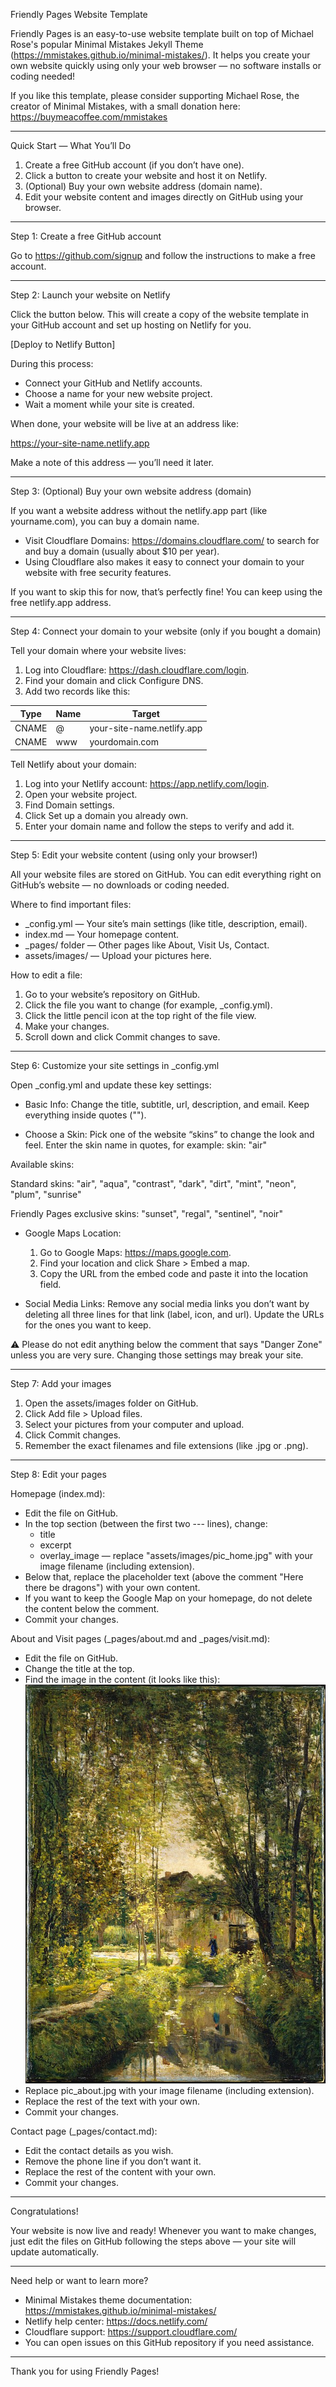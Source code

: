 
Friendly Pages Website Template

Friendly Pages is an easy-to-use website template built on top of Michael Rose's popular Minimal Mistakes Jekyll Theme (https://mmistakes.github.io/minimal-mistakes/). It helps you create your own website quickly using only your web browser — no software installs or coding needed!

If you like this template, please consider supporting Michael Rose, the creator of Minimal Mistakes, with a small donation here: https://buymeacoffee.com/mmistakes

---

Quick Start — What You’ll Do

1. Create a free GitHub account (if you don’t have one).
2. Click a button to create your website and host it on Netlify.
3. (Optional) Buy your own website address (domain name).
4. Edit your website content and images directly on GitHub using your browser.

---

Step 1: Create a free GitHub account

Go to https://github.com/signup and follow the instructions to make a free account.

---

Step 2: Launch your website on Netlify

Click the button below. This will create a copy of the website template in your GitHub account and set up hosting on Netlify for you.

[Deploy to Netlify Button]

During this process:

- Connect your GitHub and Netlify accounts.
- Choose a name for your new website project.
- Wait a moment while your site is created.

When done, your website will be live at an address like:

https://your-site-name.netlify.app

Make a note of this address — you’ll need it later.

---

Step 3: (Optional) Buy your own website address (domain)

If you want a website address without the netlify.app part (like yourname.com), you can buy a domain name.

- Visit Cloudflare Domains: https://domains.cloudflare.com/ to search for and buy a domain (usually about $10 per year).
- Using Cloudflare also makes it easy to connect your domain to your website with free security features.

If you want to skip this for now, that’s perfectly fine! You can keep using the free netlify.app address.

---

Step 4: Connect your domain to your website (only if you bought a domain)

Tell your domain where your website lives:

1. Log into Cloudflare: https://dash.cloudflare.com/login.
2. Find your domain and click Configure DNS.
3. Add two records like this:

Type   | Name  | Target
-------|-------|---------------------------
CNAME  | @     | your-site-name.netlify.app
CNAME  | www   | yourdomain.com

Tell Netlify about your domain:

1. Log into your Netlify account: https://app.netlify.com/login.
2. Open your website project.
3. Find Domain settings.
4. Click Set up a domain you already own.
5. Enter your domain name and follow the steps to verify and add it.

---

Step 5: Edit your website content (using only your browser!)

All your website files are stored on GitHub. You can edit everything right on GitHub’s website — no downloads or coding needed.

Where to find important files:

- _config.yml — Your site’s main settings (like title, description, email).
- index.md — Your homepage content.
- _pages/ folder — Other pages like About, Visit Us, Contact.
- assets/images/ — Upload your pictures here.

How to edit a file:

1. Go to your website’s repository on GitHub.
2. Click the file you want to change (for example, _config.yml).
3. Click the little pencil icon at the top right of the file view.
4. Make your changes.
5. Scroll down and click Commit changes to save.

---

Step 6: Customize your site settings in _config.yml

Open _config.yml and update these key settings:

- Basic Info: Change the title, subtitle, url, description, and email. Keep everything inside quotes ("").

- Choose a Skin:
  Pick one of the website “skins” to change the look and feel. Enter the skin name in quotes, for example:
  skin: "air"

Available skins:

Standard skins:
"air", "aqua", "contrast", "dark", "dirt", "mint", "neon", "plum", "sunrise"

Friendly Pages exclusive skins:
"sunset", "regal", "sentinel", "noir"

- Google Maps Location:
  1. Go to Google Maps: https://maps.google.com.
  2. Find your location and click Share > Embed a map.
  3. Copy the URL from the embed code and paste it into the location field.

- Social Media Links:
  Remove any social media links you don’t want by deleting all three lines for that link (label, icon, and url). Update the URLs for the ones you want to keep.

⚠️ Please do not edit anything below the comment that says "Danger Zone" unless you are very sure. Changing those settings may break your site.

---

Step 7: Add your images

1. Open the assets/images folder on GitHub.
2. Click Add file > Upload files.
3. Select your pictures from your computer and upload.
4. Click Commit changes.
5. Remember the exact filenames and file extensions (like .jpg or .png).

---

Step 8: Edit your pages

Homepage (index.md):

- Edit the file on GitHub.
- In the top section (between the first two --- lines), change:
  - title
  - excerpt
  - overlay_image — replace "assets/images/pic_home.jpg" with your image filename (including extension).
- Below that, replace the placeholder text (above the comment "Here there be dragons") with your own content.
- If you want to keep the Google Map on your homepage, do not delete the content below the comment.
- Commit your changes.

About and Visit pages (_pages/about.md and _pages/visit.md):

- Edit the file on GitHub.
- Change the title at the top.
- Find the image in the content (it looks like this):
  ![Alt text](assets/images/pic_about.jpg)
- Replace pic_about.jpg with your image filename (including extension).
- Replace the rest of the text with your own.
- Commit your changes.

Contact page (_pages/contact.md):

- Edit the contact details as you wish.
- Remove the phone line if you don’t want it.
- Replace the rest of the content with your own.
- Commit your changes.

---

Congratulations!

Your website is now live and ready! Whenever you want to make changes, just edit the files on GitHub following the steps above — your site will update automatically.

---

Need help or want to learn more?

- Minimal Mistakes theme documentation: https://mmistakes.github.io/minimal-mistakes/
- Netlify help center: https://docs.netlify.com/
- Cloudflare support: https://support.cloudflare.com/
- You can open issues on this GitHub repository if you need assistance.

---

Thank you for using Friendly Pages!
